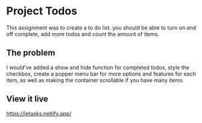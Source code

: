 # Project Todos
This assignment was to create a to do list. you should be able to turn on and off complete, add more todos and count the amount of items.

## The problem
I would've added a show and hide function for completed todos, style the checkbox, create a popper menu bar for more options and features for each item, as well as making the container scrollable if you have many items.

## View it live
https://letasks.netlify.app/
